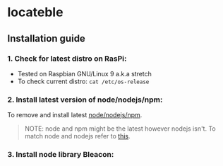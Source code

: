 # locateble

## Installation guide

### 1. Check for latest distro on RasPi:
- Tested on Raspbian GNU/Linux 9 a.k.a stretch
- To check current distro: ``` cat /etc/os-release ```

 
### 2. Install latest version of node/nodejs/npm: 
To remove and install latest [node/nodejs/npm](https://medium.com/@thedyslexiccoder/how-to-update-nodejs-npm-on-a-raspberry-pi-4-da75cad4148c).
> NOTE: node and npm might be the latest however nodejs isn't. To match node and nodejs refer to [this](https://thisdavej.com/upgrading-to-more-recent-versions-of-node-js-on-the-raspberry-pi/).

### 3. Install node library Bleacon:
